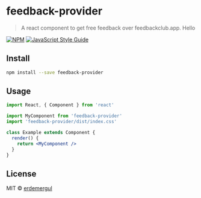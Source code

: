 # feedback-provider

> A react component to get free feedback over feedbackclub.app. Hello

[![NPM](https://img.shields.io/npm/v/feedback-provider.svg)](https://www.npmjs.com/package/feedback-provider) [![JavaScript Style Guide](https://img.shields.io/badge/code_style-standard-brightgreen.svg)](https://standardjs.com)

## Install

```bash
npm install --save feedback-provider
```

## Usage

```jsx
import React, { Component } from 'react'

import MyComponent from 'feedback-provider'
import 'feedback-provider/dist/index.css'

class Example extends Component {
  render() {
    return <MyComponent />
  }
}
```

## License

MIT © [erdemergul](https://github.com/erdemergul)
